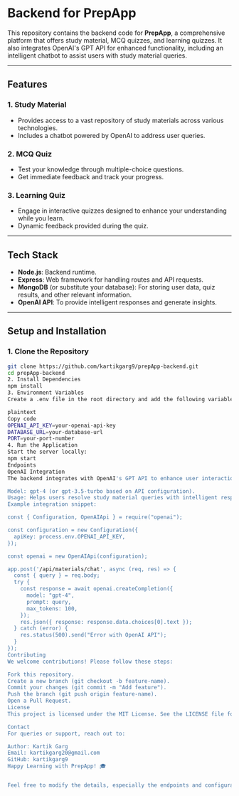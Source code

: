# Backend for PrepApp

This repository contains the backend code for **PrepApp**, a comprehensive platform that offers study material, MCQ quizzes, and learning quizzes. It also integrates OpenAI's GPT API for enhanced functionality, including an intelligent chatbot to assist users with study material queries.

---

## **Features**

### 1. **Study Material**
- Provides access to a vast repository of study materials across various technologies.
- Includes a chatbot powered by OpenAI to address user queries.

### 2. **MCQ Quiz**
- Test your knowledge through multiple-choice questions.
- Get immediate feedback and track your progress.

### 3. **Learning Quiz**
- Engage in interactive quizzes designed to enhance your understanding while you learn.
- Dynamic feedback provided during the quiz.

---

## **Tech Stack**
- **Node.js**: Backend runtime.
- **Express**: Web framework for handling routes and API requests.
- **MongoDB** (or substitute your database): For storing user data, quiz results, and other relevant information.
- **OpenAI API**: To provide intelligent responses and generate insights.

---

## **Setup and Installation**

### 1. **Clone the Repository**
```bash
git clone https://github.com/kartikgarg9/prepApp-backend.git
cd prepApp-backend
2. Install Dependencies
npm install
3. Environment Variables
Create a .env file in the root directory and add the following variables:

plaintext
Copy code
OPENAI_API_KEY=your-openai-api-key
DATABASE_URL=your-database-url
PORT=your-port-number
4. Run the Application
Start the server locally:
npm start
Endpoints
OpenAI Integration
The backend integrates with OpenAI's GPT API to enhance user interaction. The chatbot uses the following:

Model: gpt-4 (or gpt-3.5-turbo based on API configuration).
Usage: Helps users resolve study material queries with intelligent responses.
Example integration snippet:

const { Configuration, OpenAIApi } = require("openai");

const configuration = new Configuration({
  apiKey: process.env.OPENAI_API_KEY,
});

const openai = new OpenAIApi(configuration);

app.post('/api/materials/chat', async (req, res) => {
  const { query } = req.body;
  try {
    const response = await openai.createCompletion({
      model: "gpt-4",
      prompt: query,
      max_tokens: 100,
    });
    res.json({ response: response.data.choices[0].text });
  } catch (error) {
    res.status(500).send("Error with OpenAI API");
  }
});
Contributing
We welcome contributions! Please follow these steps:

Fork this repository.
Create a new branch (git checkout -b feature-name).
Commit your changes (git commit -m "Add feature").
Push the branch (git push origin feature-name).
Open a Pull Request.
License
This project is licensed under the MIT License. See the LICENSE file for more details.

Contact
For queries or support, reach out to:

Author: Kartik Garg
Email: kartikgarg20@gmail.com
GitHub: kartikgarg9
Happy Learning with PrepApp! 🎓


Feel free to modify the details, especially the endpoints and configurations, as per your actual project implementation.





